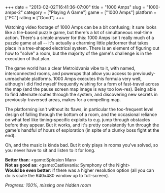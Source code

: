+++
date = "2013-02-02T16:41:36-07:00"
title = "1000 Amps"
slug = "1000-amps-2"
category = ["Playing A Game"]
game = ["1000 Amps"]
platform = ["PC"]
rating = ["Good"]
+++

Watching video footage of 1000 Amps can be a bit confusing; it sure looks like a tile-based puzzle game, but there's a lot of simultaneous real-time action.  There's a simple answer for this: 1000 Amps isn't really much of a puzzle game at all -- it's actually a charming little platformer that takes place in a tree-shaped electrical system.  There is an element of figuring out how to "solve" a room, but the majority of the game's challenge is in the execution of that plan.

The game world has a clear Metroidvania vibe to it, with named, interconnected rooms, and powerups that allow you access to previously-unreachable platforms.  1000 Amps executes this formula very well, although I did find myself frequently wishing for a form of fast-travel across the map (and the pause screen map image is way too low-res).  Being able to find alternate routes through the system, and discovering new secrets in previously-traversed areas, makes for a compelling map.

The platforming isn't without its flaws, in particular the too-frequent level design of falling through the bottom of a room, and the occasional reliance on what feel like timing-specific exploits to e.g. jump through obstacles before they appear.  But it works, and it's pretty consistently fun through the game's handful of hours of exploration (in spite of a clunky boss fight at the end).

Oh, and the music is kinda bad.  But it only plays in rooms you've solved, so you never have to sit and listen to it for long.

<b>Better than</b>: <game:Splosion Man>  
<b>Not as good as</b>: <game:Castlevania: Symphony of the Night>  
<b>Would be even better</b>: if there was a higher resolution option (all you can do is scale the 640x480 window up to full-screen).

<i>Progress: 100%, missing one hidden room</i>
